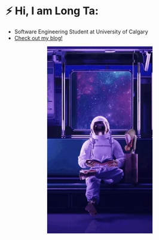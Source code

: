 
# ⚡ Hi, I am Long Ta:
* Software Engineering Student at University of Calgary
* [Check out my blog!](https://longta.me/)
<p align="center">
<img src="/asset/space.webp" height="500px">
</[>
